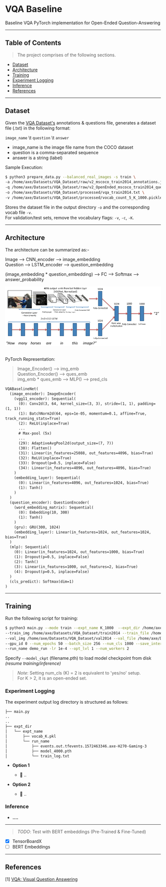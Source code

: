 # VQA Baseline
Baseline VQA PyTorch implementation for Open-Ended Question-Answering



---
## Table of Contents

> The project comprises of the following sections.
- [Dataset](#dataset)
- [Architecture](#architecture)
- [Training](#training)
- [Experiment Logging](#experiment-logging)
- [Inference](#inference)
- [References](#references)

---

## Dataset

Given the <a href="https://visualqa.org/download.html">VQA Dataset's</a> 
annotations & questions file, generates a dataset file (.txt) in the following format:

`image_name` \t `question` \t `answer`

- image_name is the image file name from the COCO dataset <br>
- question is a comma-separated sequence <br>
- answer is a string (label) <br>

Sample Execution:

```bash
$ python3 prepare_data.py --balanced_real_images -s train \
-a /home/axe/Datasets/VQA_Dataset/raw/v2_mscoco_train2014_annotations.json \
-q /home/axe/Datasets/VQA_Dataset/raw/v2_OpenEnded_mscoco_train2014_questions.json \
-o /home/axe/Datasets/VQA_Dataset/processed/vqa_train2014.txt \
-v /home/axe/Datasets/VQA_Dataset/processed/vocab_count_5_K_1000.pickle -c 5 -K 1000  # vocab flags (for training set)
```

Stores the dataset file in the output directory `-o` and the corresponding vocab file `-v`. <br>
For validation/test sets, remove the vocabulary flags: `-v`, `-c`, `-K`.


---
## Architecture

The architecture can be summarized as:-

Image --> CNN_encoder --> image_embedding <br>
Question --> LSTM_encoder --> question_embedding <br>

(image_embedding * question_embedding) --> FC --> Softmax --> answer_probability

![Alt text](vqa_baseline_architecture.png?raw=true "Baseline Architecture")

<br>
PyTorch Representation:

> Image_Encoder() --> img_emb       <br>
  Question_Encoder() --> ques_emb   <br>
  img_emb * ques_emb --> MLP() --> pred_cls

```
VQABaselineNet(
  (image_encoder): ImageEncoder(
    (vgg11_encoder): Sequential(
      (0): Conv2d(3, 64, kernel_size=(3, 3), stride=(1, 1), padding=(1, 1))
      (1): BatchNorm2d(64, eps=1e-05, momentum=0.1, affine=True, track_running_stats=True)
      (2): ReLU(inplace=True)
      ...                                                   
      # Max-pool (5x)
      ...
      (29): AdaptiveAvgPool2d(output_size=(7, 7))
      (30): Flatten()
      (31): Linear(in_features=25088, out_features=4096, bias=True)
      (32): ReLU(inplace=True)
      (33): Dropout(p=0.5, inplace=False)
      (34): Linear(in_features=4096, out_features=4096, bias=True)
    )
    (embedding_layer): Sequential(
      (0): Linear(in_features=4096, out_features=1024, bias=True)
      (1): Tanh()
    )
  )
  (question_encoder): QuestionEncoder(
    (word_embedding_matrix): Sequential(
      (0): Embedding(10, 300)
      (1): Tanh()
    )
    (gru): GRU(300, 1024)
    (embedding_layer): Linear(in_features=1024, out_features=1024, bias=True)
  )
  (mlp): Sequential(
    (0): Linear(in_features=1024, out_features=1000, bias=True)
    (1): Dropout(p=0.5, inplace=False)
    (2): Tanh()
    (3): Linear(in_features=1000, out_features=2, bias=True)
    (4): Dropout(p=0.5, inplace=False)
  )
  (cls_predict): Softmax(dim=1)
)

```

---

## Training

Run the following script for training:

```bash
$ python3 main.py --mode train --expt_name K_1000  --expt_dir /home/axe/Projects/VQA_baseline/results_log \
--train_img /home/axe/Datasets/VQA_Dataset/train2014 --train_file /home/axe/Datasets/VQA_Dataset/vqa_train2014.txt \
--val_img /home/axe/Datasets/VQA_Dataset/val2014 --val_file /home/axe/Datasets/VQA_Dataset/vqa_val2014.txt \
--gpu_id 0 --num_epochs 50 --batch_size 256 --num_cls 1000 --save_interval 1000 --log_interval 100 \
--run_name demo_run -lr 1e-4 --opt_lvl 1 --num_workers 2

```
Specify `--model_ckpt` (filename.pth) to load model checkpoint from disk <i>(resume training/inference)</i>

> *Note*: Setting num_cls (K) = 2 is equivalent to 'yes/no' setup. <br>
          For K > 2, it is an open-ended set.

### Experiment Logging

The experiment output log directory is structured as follows:

```
├── main.py
..
..
├── expt_dir
│   └── expt_name
│       ├── vocab_K.pkl
│       └── run_name
│           ├── events.out.tfevents.1572463346.axe-H270-Gaming-3
│           ├── model_4000.pth
│           └── train_log.txt

```


- **Option 1**
    - 🍴 ..

- **Option 2**
    - 👯 ..

### Inference 

- **....**


---


> *TODO*: Test with BERT embeddings (Pre-Trained & Fine-Tuned)


- [x] TensorBoardX
- [ ] BERT Embeddings

---

## References
[1]  [VQA: Visual Question Answering](https://arxiv.org/pdf/1505.00468)
